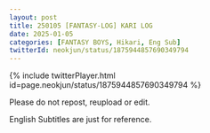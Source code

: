 ```yaml
---
layout: post
title: 250105 [FANTASY-LOG] KARI LOG
date: 2025-01-05
categories: [FANTASY BOYS, Hikari, Eng Sub]
twitterId: neokjun/status/1875944857690349794
---
```


{% include twitterPlayer.html id=page.neokjun/status/1875944857690349794 %}

Please do not repost, reupload or edit. 

English Subtitles are just for reference.
